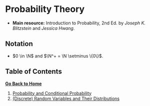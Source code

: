 # Probability Theory

* **Main resource:** Introduction to Probability, 2nd Ed. by _Joseph K. Blitzstein_ and _Jessica Hwang_.

## Notation

* $0 \in \N$ and $\N^+ = \N \setminus \{0\}$.

## Table of Contents

[**Go Back to Home**](../README.md)

1. [Probability and Conditional Probability](./01-probability-and-conditional-probability.md)
2. [(Discrete) Random Variables and Their Distributions](./02-discrete-random-variables-and-their-distributions.md)
